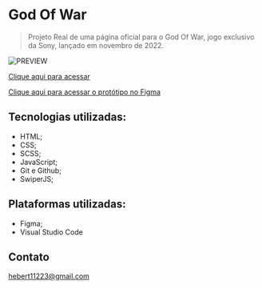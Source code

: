# God Of War

> Projeto Real de uma página oficial para o God Of War, jogo exclusivo da Sony, lançado em novembro de 2022.

![PREVIEW](GoW/preview/preview.png)

[Clique aqui para acessar](https://herbertribeiro19.github.io/GoW)

[Clique aqui para acessar o protótipo no Figma](https://www.figma.com/file/BPHOdrrzDnuvKPurADmIsW/Codeboost---God-of-War-Ragnarok?t=KCFQu1t9xHo5zPi8-6)

## Tecnologias utilizadas:
- HTML;
- CSS;
- SCSS;
- JavaScript;
- Git e Github;
- SwiperJS;

## Plataformas utilizadas:
- Figma;
- Visual Studio Code

## Contato
hebert11223@gmail.com
